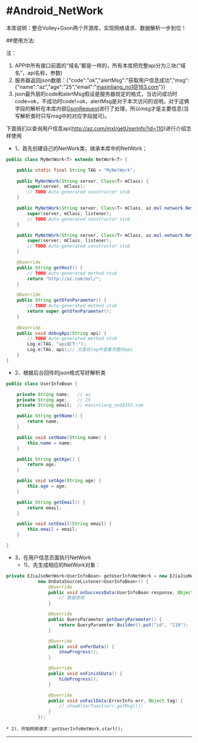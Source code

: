 #Android_NetWork
===============
本库说明：整合Volley+Gson两个开源库，实现网络请求、数据解析一步到位！

##使用方法:

注：

1. APP中所有接口前面的“域名”都是一样的，所有本库把完整api分为三块(“域名”，api名称，参数)
2. 服务器返回json数据：{"code":"ok","alertMsg":"获取用户信息成功","msg":{"name":"az","age":"25","email":"maxinliang_no1@163.com"}}
3. json最外层的code和alertMsg假设是服务器规定的格式，当访问成功时code=ok，不成功时code!=ok，alertMsg是对于本次访问的说明。对于这俩字段的解析在本库内部[GsonRequest][gsonRequest]进行了处理，所以msg才是主要信息(当写解析类时只写msg中的对应字段就可)。

下面我们以查询用户信息api(<http://az.com/mxl/getUserInfo?id=110>)进行介绍怎样使用<br>

* 1、首先创建自己的NetWork类，继承本库中的NetWork<T>；

```java
public class MyNetWork<T> extends NetWork<T> {

	public static final String TAG = "MyNetWork";
	
	public MyNetWork(String server, Class<T> mClass) {
		super(server, mClass);
		// TODO Auto-generated constructor stub
	}

	public MyNetWork(String server, Class<T> mClass, az.mxl.network.NetWork4Base.OnDataSourceListener<T> listener) {
		super(server, mClass, listener);
		// TODO Auto-generated constructor stub
	}

	public MyNetWork(String server, Class<T> mClass, az.mxl.network.NetWork4Base.OnDataSourceSuccessListener<T> listener) {
		super(server, mClass, listener);
		// TODO Auto-generated constructor stub
	}

	@Override
	public String getHost() {
		// TODO Auto-generated method stub
		return "http://az.com/mxl/";
	}

	@Override
	public String getOfenParameter() {
		// TODO Auto-generated method stub
		return super.getOfenParameter();
	}
	
	@Override
	public void debugApi(String api) {
		// TODO Auto-generated method stub
		Log.e(TAG, "api如下:");
		Log.e(TAG, api);// 方面在log中查看完整的api
	}
}
```
* 2、根据后台回传的json格式写好解析类
```java
public class UserInfoBean {

	private String name;   // az
	private String age;    // 25
	private String email;  // maxinliang_no1@163.com

	public String getName() {
		return name;
	}

	public void setName(String name) {
		this.name = name;
	}

	public String getAge() {
		return age;
	}

	public void setAge(String age) {
		this.age = age;
	}

	public String getEmail() {
		return email;
	}

	public void setEmail(String email) {
		this.email = email;
	}

}
```

* 3、在用户信息页面执行NetWork
	* 1)、先生成相应的NetWork对象：
```java
private EJiaJieNetWork<UserInfoBean> getUserInfoNetWork = new EJiaJieNetWork<UserInfoBean>(ApiConstantData.USER_INFO, UserInfoBean.class,
			new OnDataSourceListener<UserInfoBean>() {
				@Override
				public void onSuccessData(UserInfoBean response, Object tag) {
					// 数据使用
				}

				@Override
				public QueryParameter getQueryParameter() {
					return QueryParameter.Builder().put("id", "110");
				}

				@Override
				public void onPerData() {
					showProgress();
				}

				@Override
				public void onFinishData() {
					hideProgress();
				}

				@Override
				public void onFailData(ErrorInfo err, Object tag) {
					// showAlterToast(err.getMsg());
				}
			});

```
	* 2)、开始网络请求：getUserInfoNetWork.start();


*******************

[gsonRequest]:https://github.com/AZ-xml/Android_NetWork/blob/master/lib/src/az/mxl/network/GsonRequest.java
